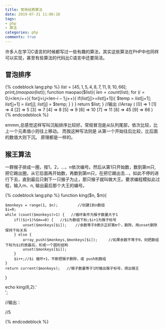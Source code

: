 ```yaml
---
title: 常用经典算法
date: 2019-07-31 11:06:18
tags: 
- php
- 算法
categories: php
comments: true
---
```



许多人在学习C语言的时候都写过一些有趣的算法，其实这些算法在PHP中也同样可以实现，甚至有些算法的代码比C语言中还要简洁。


## 冒泡排序

{% codeblock lang:php %}
$list = [45,1,5,4,8,7,11,9,10,66];
print_r(maopao($list));
function maopao($list){
    $len = count($list);
    for ($i=0;$i<$len;$i++){
        for($j=$i;$j<$len-$i-1;$j++){
            if($list[$j]>=$list[$j+1]){
                $temp = $list[$j+1];
                $list[$j+1] = $list[$j];
                $list[$j] = $temp;
            }
        }
    }
    return $list;
}
//输出
//Array ( [0] => 1 [1] => 4 [2] => 5 [3] => 7 [4] => 8 [5] => 9 [6] => 10 [7] => 11 [8] => 45 [9] => 66 )
{% endcodeblock %}

emmm,总感觉这样写叫沉船排序比较好。常规冒泡是从队列尾部，依次比较，比上一个元素值小则往上移动。
而我这种写法则是 从第一个开始往后比较，比后面的数值大则下沉。
原理都是一样的。

## 猴王算法

一群猴子排成一圈，按1，2，…，n依次编号。然后从第1只开始数，数到第m只,把它踢出圈，从它后面再开始数，再数到第m只，在把它踢出去…，如此不停的进行下去，直到最后只剩下一只猴子为止，那只猴子就叫做大王。要求编程模拟此过程，输入m、n, 输出最后那个大王的编号。


{% codeblock lang:php %}
function king($n, $m){

    $monkeys = range(1, $n);         //创建1到n数组
    $i=0;
    while (count($monkeys)>1) {   //循环条件为猴子数量大于1
        if(($i+1)%$m==0) {   //$i为数组下标;$i+1为猴子标号
            unset($monkeys[$i]);    //余数等于0表示正好第m个，删除，用unset删除保持下标关系
        } else {
            array_push($monkeys,$monkeys[$i]);     //如果余数不等于0，则把数组下标为$i的放最后，形成一个圆形结构
            unset($monkeys[$i]);
        }
        $i++;//$i 循环+1，不断把猴子删除，或 push到数组
    }
    return current($monkeys);   //猴子数量等于1时输出猴子标号，得出猴王
}

echo king(6,2).'<br>';

//输出：

//5

{% endcodeblock %}